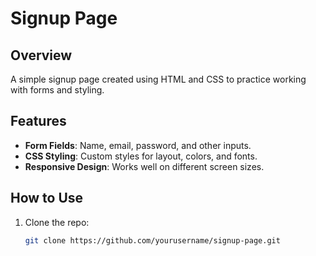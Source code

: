 # Signup Page

## Overview

A simple signup page created using HTML and CSS to practice working with forms and styling.

## Features

- **Form Fields**: Name, email, password, and other inputs.
- **CSS Styling**: Custom styles for layout, colors, and fonts.
- **Responsive Design**: Works well on different screen sizes.

## How to Use

1. Clone the repo:
   ```bash
   git clone https://github.com/yourusername/signup-page.git
